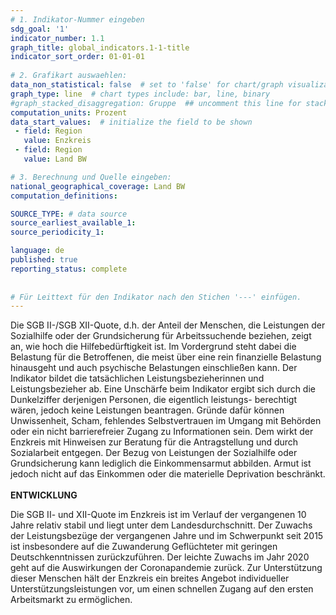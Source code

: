 ```yaml
---
# 1. Indikator-Nummer eingeben 
sdg_goal: '1'
indicator_number: 1.1
graph_title: global_indicators.1-1-title
indicator_sort_order: 01-01-01
 
# 2. Grafikart auswaehlen: 
data_non_statistical: false  # set to 'false' for chart/graph visualization 
graph_type: line  # chart types include: bar, line, binary 
#graph_stacked_disaggregation: Gruppe  ## uncomment this line for stacked bars. eplace 'Geschlecht' with the field of aggregation. 
computation_units: Prozent 
data_start_values:  # initialize the field to be shown  
 - field: Region 
   value: Enzkreis
 - field: Region 
   value: Land BW

# 3. Berechnung und Quelle eingeben: 
national_geographical_coverage: Land BW
computation_definitions: 

SOURCE_TYPE: # data source  
source_earliest_available_1:
source_periodicity_1:

language: de   
published: true 
reporting_status: complete
 
 
# Für Leittext für den Indikator nach den Stichen '---' einfügen. 
---
```


Die SGB II-/SGB XII-Quote, d.h. der Anteil der Menschen, die Leistungen der Sozialhilfe oder der Grundsicherung für Arbeitssuchende beziehen, zeigt an, wie hoch die Hilfebedürftigkeit ist. Im Vordergrund steht dabei die Belastung für die Betroffenen, die meist über eine rein finanzielle Belastung hinausgeht und auch psychische Belastungen einschließen kann. Der Indikator bildet die tatsächlichen Leistungsbezieherinnen und Leistungsbezieher ab. Eine Unschärfe beim Indikator ergibt sich durch die Dunkelziffer derjenigen Personen, die eigentlich leistungs- berechtigt wären, jedoch keine Leistungen beantragen. Gründe dafür können Unwissenheit, Scham, fehlendes Selbstvertrauen im Umgang mit Behörden oder ein nicht barrierefreier Zugang zu Informationen sein. Dem wirkt der Enzkreis mit Hinweisen zur Beratung für die Antragstellung und durch Sozialarbeit entgegen.  Der Bezug von Leistungen der Sozialhilfe oder Grundsicherung kann lediglich die Einkommensarmut abbilden. Armut ist jedoch nicht auf das Einkommen oder die materielle Deprivation beschränkt.  <br>
<br>
**ENTWICKLUNG** <br>

Die SGB II- und XII-Quote im Enzkreis ist im Verlauf der vergangenen 10 Jahre relativ stabil und liegt unter dem Landesdurchschnitt. Der Zuwachs der Leistungsbezüge der vergangenen Jahre und im Schwerpunkt seit 2015 ist insbesondere auf die Zuwanderung Geflüchteter mit geringen Deutschkenntnissen zurückzuführen. Der leichte Zuwachs im Jahr 2020 geht auf die Auswirkungen der Coronapandemie zurück. Zur Unterstützung dieser Menschen hält der Enzkreis ein breites Angebot individueller Unterstützungsleistungen vor, um einen schnellen Zugang auf den ersten Arbeitsmarkt zu ermöglichen.
